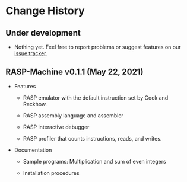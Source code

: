 # Change History


## Under development

-   Nothing yet. Feel free to report problems or suggest features on
    our [issue
    tracker](https://github.com/fchauvel/rasp-machine/issues).


## RASP-Machine v0.1.1 (May 22, 2021)

-   Features

    -   RASP emulator with the default instruction set by Cook and
        Reckhow.

    -   RASP assembly language and assembler

    -   RASP interactive debugger

    -   RASP profiler that counts instructions, reads, and writes.

-   Documentation

    -   Sample programs: Multiplication and sum of even integers

    -   Installation procedures
